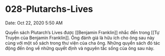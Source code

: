 # 028-Plutarchs-Lives

Date: Oct 22, 2020 5:50 AM

Quyển sách Plutarch’s Lives được [[Benjamin Franklin]] nhắc đến trong [[Tự Truyện của Benjamin Franklin]]. Ông đánh giá là hữu ích cho ông sau này cùng với một số sách trong thư viện của cha ông. Những quyển sách đó tác động đến ông về những quyết định và nguyên tắc sống của ông sau này.